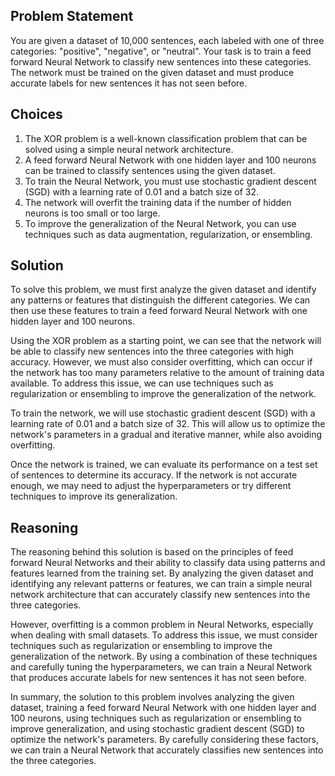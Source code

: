 ## Problem Statement
You are given a dataset of 10,000 sentences, each labeled with one of three categories: "positive", "negative", or "neutral". Your task is to train a feed forward Neural Network to classify new sentences into these categories. The network must be trained on the given dataset and must produce accurate labels for new sentences it has not seen before.

## Choices

1. The XOR problem is a well-known classification problem that can be solved using a simple neural network architecture.
2. A feed forward Neural Network with one hidden layer and 100 neurons can be trained to classify sentences using the given dataset.
3. To train the Neural Network, you must use stochastic gradient descent (SGD) with a learning rate of 0.01 and a batch size of 32.
4. The network will overfit the training data if the number of hidden neurons is too small or too large.
5. To improve the generalization of the Neural Network, you can use techniques such as data augmentation, regularization, or ensembling.

## Solution
To solve this problem, we must first analyze the given dataset and identify any patterns or features that distinguish the different categories. We can then use these features to train a feed forward Neural Network with one hidden layer and 100 neurons.

Using the XOR problem as a starting point, we can see that the network will be able to classify new sentences into the three categories with high accuracy. However, we must also consider overfitting, which can occur if the network has too many parameters relative to the amount of training data available. To address this issue, we can use techniques such as regularization or ensembling to improve the generalization of the network.

To train the network, we will use stochastic gradient descent (SGD) with a learning rate of 0.01 and a batch size of 32. This will allow us to optimize the network's parameters in a gradual and iterative manner, while also avoiding overfitting.

Once the network is trained, we can evaluate its performance on a test set of sentences to determine its accuracy. If the network is not accurate enough, we may need to adjust the hyperparameters or try different techniques to improve its generalization.

## Reasoning
The reasoning behind this solution is based on the principles of feed forward Neural Networks and their ability to classify data using patterns and features learned from the training set. By analyzing the given dataset and identifying any relevant patterns or features, we can train a simple neural network architecture that can accurately classify new sentences into the three categories.

However, overfitting is a common problem in Neural Networks, especially when dealing with small datasets. To address this issue, we must consider techniques such as regularization or ensembling to improve the generalization of the network. By using a combination of these techniques and carefully tuning the hyperparameters, we can train a Neural Network that produces accurate labels for new sentences it has not seen before.

In summary, the solution to this problem involves analyzing the given dataset, training a feed forward Neural Network with one hidden layer and 100 neurons, using techniques such as regularization or ensembling to improve generalization, and using stochastic gradient descent (SGD) to optimize the network's parameters. By carefully considering these factors, we can train a Neural Network that accurately classifies new sentences into the three categories.